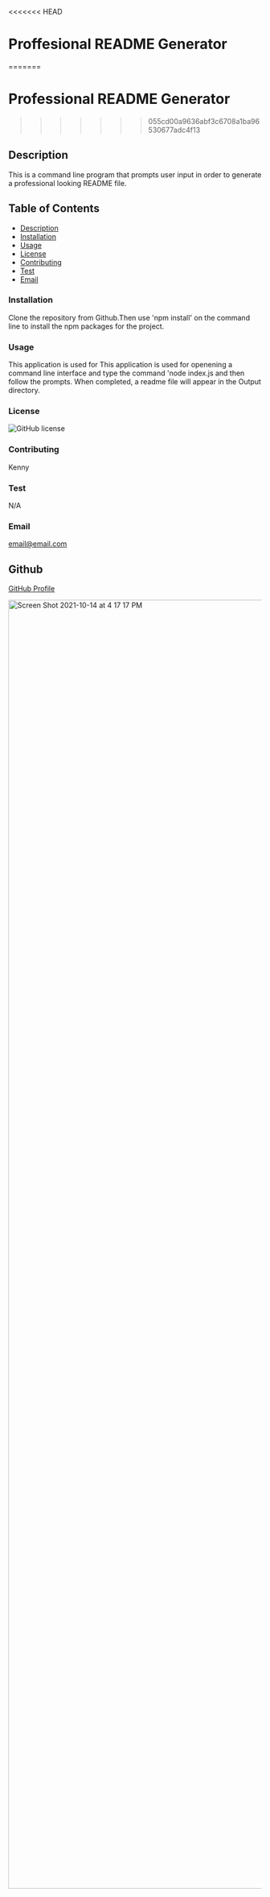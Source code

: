 <<<<<<< HEAD
# Proffesional README Generator
=======

# Professional README Generator
>>>>>>> 055cd00a9636abf3c6708a1ba96530677adc4f13


 ## Description
 This is a command line program that prompts user input in order to generate a professional looking README file.
  ## **Table of Contents**

  * [Description](#Description)
  * [Installation](#Installation)
  * [Usage](#Usage)
  * [License](##license)
  * [Contributing](#Contributing)
  * [Test](#Test)
  * [Email](#Email)
  
  
  ### **Installation**

  Clone the repository from Github.Then use 'npm install' on the command line to install the npm packages for the project.

  ### **Usage**

  This application is used for This application is used for openening a command line interface and type the command 'node index.js and then follow the prompts. When completed, a readme file will appear in the Output directory.

  ### **License**
  ![GitHub license](https://img.shields.io/badge/license-MIT-blue.svg)
  

  ### **Contributing**

  Kenny

  ### **Test** 

  N/A

  ### **Email**
  
  email@email.com

  ## Github

  [GitHub Profile](https://github.com/kenny522)


<img width="2560" alt="Screen Shot 2021-10-14 at 4 17 17 PM" src="https://user-images.githubusercontent.com/84942098/137412309-0a84d18d-0de3-4565-98ca-64f40422a4ca.png">
